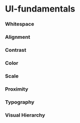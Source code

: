 # UI-fundamentals




<h3>Whitespace</h3>

<h3>Alignment

<h3>Contrast

<h3>Color

<h3>Scale

<h3>Proximity

<h3>Typography

<h3>Visual Hierarchy

